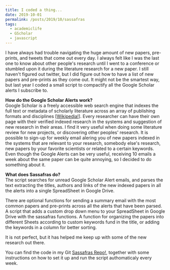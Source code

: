 ```yaml
---
title: I coded a thing...
date: 2019-10-01
permalink: /posts/2019/10/sassafras
tags: 
  - academiclife 
  - GScholar 
  - javascript
---
```

I have always had trouble navigating the huge amount of new papers, pre-prints, and tweets that come out every day.
I always felt like I was the last one to know about other people's research until I went to a conference or stumbled 
upon it during the literature research for a new paper. I still haven't figured out twitter, but I did figure out how 
to have a list of new papers and pre-prints as they come out. It might not be the smartest way, but last year I coded a small script to compactify all the Google Scholar alerts I 
subscribe to.  

**How do the Google Scholar Alerts work?**  
Google Scholar is a freely accessible web search engine that indexes the full text or metadata of scholarly literature across an array of publishing formats and disciplines 
[[Wikipedia!](https://en.wikipedia.org/wiki/Google_Scholar)]. Every researcher can have their own page with their verified indexed research in the systems and suggestion of
new research in their areas. I find it very useful when doing some literature review for new projects, or discovering other peoples' research. It is possible to sign-up for 
weekly email alering you of new papers indexed in the systems that are relevant to your research, somebody else's research, new papers by your favorite scientists or related 
to a certain keywords. Even though the Google Alerts can be very useful, receiving 10 emails a week about the same paper can be quite annoying, so I decided to do something about it.


**What does Sassafras do?**  
The script searches for unread Google Scholar Alert emails, and parses the text extracting the titles, authors and links of the new indexed papers in all the alerts into a single SpreadSheet in Google Drive.  

There are optional functions for sending a summary email with the most common papers and pre-prints across all the alerts that have been parsed. A script that adds a custom drop down menu to your SpreadSheet in Google Drive with the sassafras functions. A function for organizing the papers into different Sheets according to custom keywords fund in the title, or adding the keywords in a column for better sorting.  

It is not perfect, but it has helped me keep up with some of the new research out there.  

You can find the code in my Git [Sassafras Repo!](https://github.com/alpatania/sassafras), together with some instructions on how to set it up and run the script authomaticaly every week.
